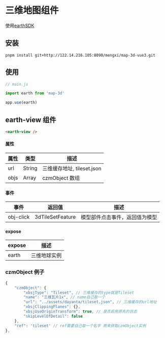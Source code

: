 # 三维地图组件

使用[earthSDK](http://www.earthsdk.com/)

## 安装

```terminal
pnpm install git+http://122.14.216.105:8090/mengxi/map-3d-vue3.git
```

## 使用

```javascript
// main.js

import earth from 'map-3d'

app.use(earth)
```

## earth-view 组件

```html
<earth-view />
```

#### 属性

| 属性 | 类型   | 描述                       |
| ---- | ------ | -------------------------- |
| url  | String | 三维缓存地址, tileset.json |
| objs | Array  | czmObject 数组             |

#### 事件

| 事件      | 返回值           | 描述                           |
| --------- | ---------------- | ------------------------------ |
| obj-click | 3dTileSetFeature | 模型部件点击事件，返回值为模型 |

#### expose

| expose | 描述         |
| ------ | ------------ |
| earth  | 三维地球实例 |

### czmObject 例子

```javascript
{
    "czmObject": {
        "xbsjType": "Tileset", // 三维缓存的type就是Tileset
        "name": "三维瓦片1x", // name自己取一个
        "url": "../assets/dayanta/tileset.json", // 三维缓存的url地址
        "xbsjClippingPlanes": {},
        "xbsjUseOriginTransform": true, // 是否启用原先的状态
        "skipLevelOfDetail": false
    },
    "ref": 'tileset' // ref需要自己取一个名字 用来获取czmObject实例
},
```
